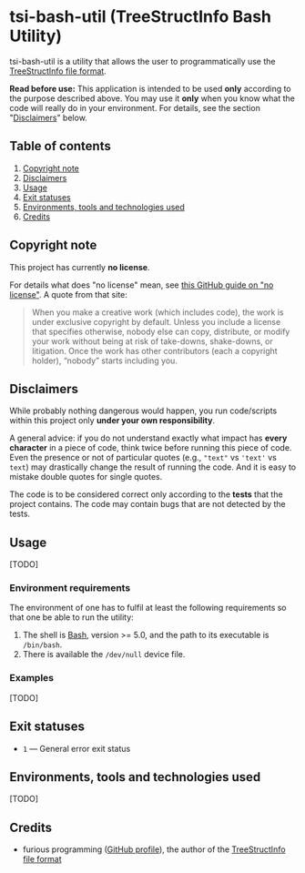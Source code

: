 # tsi-bash-util (TreeStructInfo Bash Utility)

tsi-bash-util is a utility that allows the user to programmatically use the [TreeStructInfo file format](https://tsinfo.4programmers.net/pl/format/2.0.htm).

**Read before use:** This application is intended to be used **only** according to the purpose described above. You may use it **only** when you know what the code will really do in your environment. For details, see the section "[Disclaimers](#disclaimers)" below.

## Table of contents

1. [Copyright note](#Copyright-note)
2. [Disclaimers](#Disclaimers)
3. [Usage](#Usage)
4. [Exit statuses](#exceptions-thrown-by-the-utility)
5. [Environments, tools and technologies used](#environments-tools-and-technologies-used)
6. [Credits](#Credits)

## Copyright note

This project has currently **no license**.

For details what does "no license" mean, see [this GitHub guide on "no license"](https://choosealicense.com/no-permission/). A quote from that site:

> When you make a creative work (which includes code), the work is under exclusive copyright by default. Unless you include a license that specifies otherwise, nobody else can copy, distribute, or modify your work without being at risk of take-downs, shake-downs, or litigation. Once the work has other contributors (each a copyright holder), “nobody” starts including you.

## Disclaimers

While probably nothing dangerous would happen, you run code/scripts within this project only **under your own responsibility**.

A general advice: if you do not understand exactly what impact has **every character** in a piece of code, think twice before running this piece of code. Even the presence or not of particular quotes (e.g., `"text"` vs `'text'` vs `text`) may drastically change the result of running the code. And it is easy to mistake double quotes for single quotes.

The code is to be considered correct only according to the **tests** that the project contains. The code may contain bugs that are not detected by the tests.

## Usage

[TODO]

### Environment requirements

The environment of one has to fulfil at least the following requirements so that one be able to run the utility:

1. The shell is [Bash](https://www.gnu.org/software/bash/), version >= 5.0, and the path to its executable is `/bin/bash`.
2. There is available the `/dev/null` device file.

### Examples

[TODO]

## Exit statuses

- `1` — General error exit status

## Environments, tools and technologies used

[TODO]

## Credits

- furious programming ([GitHub profile](https://github.com/furious-programming)), the author of the [TreeStructInfo file format](https://tsinfo.4programmers.net/pl/format/2.0.htm)